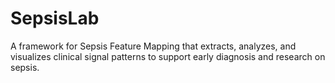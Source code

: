 # SepsisLab
A framework for Sepsis Feature Mapping that extracts, analyzes, and visualizes clinical signal patterns to support early diagnosis and research on sepsis.
